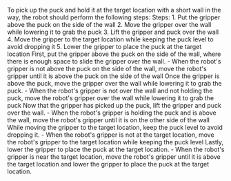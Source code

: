 To pick up the puck and hold it at the target location with a short wall in the way, the robot should perform the following steps:
    Steps: 
    1. Put the gripper above the puck on the side of the wall
    2. Move the gripper over the wall while lowering it to grab the puck
    3. Lift the gripper and puck over the wall
    4. Move the gripper to the target location while keeping the puck level to avoid dropping it
    5. Lower the gripper to place the puck at the target location
    First, put the gripper above the puck on the side of the wall, where there is enough space to slide the gripper over the wall.
    - When the robot's gripper is not above the puck on the side of the wall, move the robot's gripper until it is above the puck on the side of the wall
    Once the gripper is above the puck, move the gripper over the wall while lowering it to grab the puck.
    - When the robot's gripper is not over the wall and not holding the puck, move the robot's gripper over the wall while lowering it to grab the puck
    Now that the gripper has picked up the puck, lift the gripper and puck over the wall.
    - When the robot's gripper is holding the puck and is above the wall, move the robot's gripper until it is on the other side of the wall
    While moving the gripper to the target location, keep the puck level to avoid dropping it. 
    - When the robot's gripper is not at the target location, move the robot's gripper to the target location while keeping the puck level
    Lastly, lower the gripper to place the puck at the target location.
    - When the robot's gripper is near the target location, move the robot's gripper until it is above the target location and lower the gripper to place the puck at the target location.